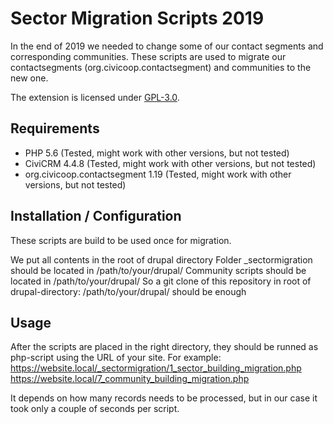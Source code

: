# Sector Migration Scripts 2019

In the end of 2019 we needed to change some of our contact segments and corresponding communities.
These scripts are used to migrate our contactsegments (org.civicoop.contactsegment) and communities to the new one.

The extension is licensed under [GPL-3.0](LICENSE).

## Requirements

* PHP 5.6 (Tested, might work with other versions, but not tested)
* CiviCRM 4.4.8 (Tested, might work with other versions, but not tested)
* org.civicoop.contactsegment 1.19 (Tested, might work with other versions, but not tested)

## Installation / Configuration

These scripts are build to be used once for migration.

We put all contents in the root of drupal directory
Folder _sectormigration should be located in /path/to/your/drupal/
Community scripts should be located in /path/to/your/drupal/
So a git clone of this repository in root of drupal-directory: /path/to/your/drupal/ should be enough

## Usage

After the scripts are placed in the right directory, they should be runned as php-script using the URL of your site.
For example:
https://website.local/_sectormigration/1_sector_building_migration.php
https://website.local/7_community_building_migration.php

It depends on how many records needs to be processed, but in our case it took only a couple of seconds per script.